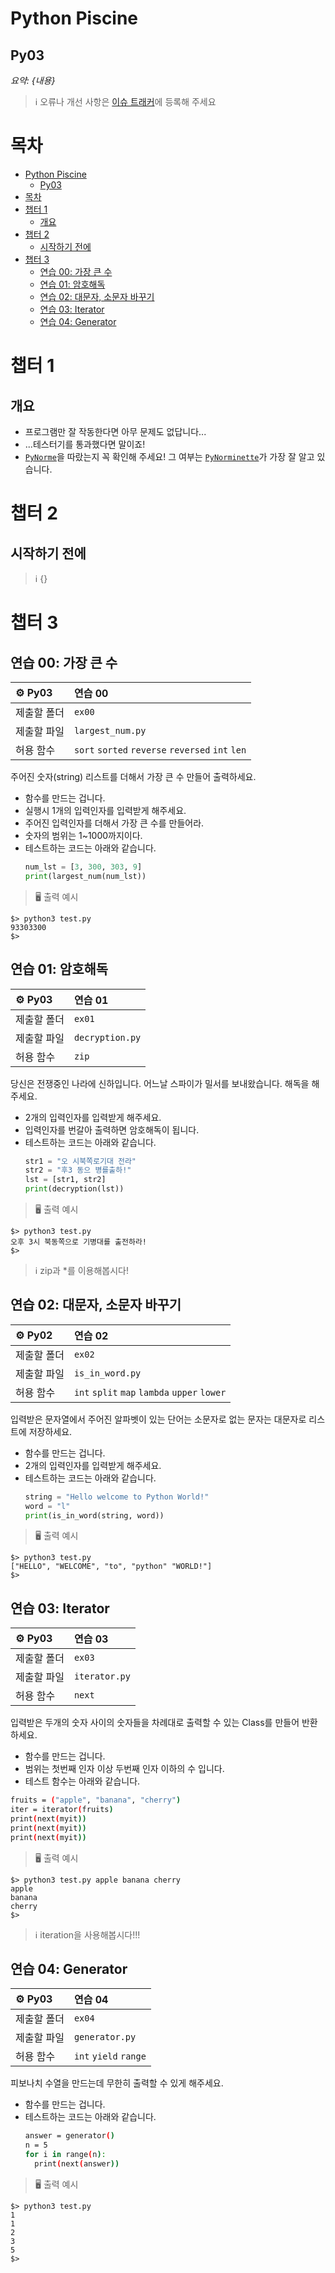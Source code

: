# Python Piscine

## Py03

_요약: {내용}_

> :information_source: 오류나 개선 사항은 [이슈 트래커](https://github.com/youkim005/PythonFromHell/issues)에 등록해 주세요

# 목차
- [Python Piscine](#python-piscine)
  - [Py03](#py03)
- [목차](#목차)
- [챕터 1](#챕터-1)
  - [개요](#개요)
- [챕터 2](#챕터-2)
  - [시작하기 전에](#시작하기-전에)
- [챕터 3](#챕터-3)
  - [연습 00: 가장 큰 수](#연습-00-가장-큰-수)
  - [연습 01: 암호해독](#연습-01-암호해독)
  - [연습 02: 대문자, 소문자 바꾸기](#연습-02-대문자-소문자-바꾸기)
  - [연습 03: Iterator](#연습-03-iterator)
  - [연습 04: Generator](#연습-04-generator)

# 챕터 1

## 개요

- 프로그램만 잘 작동한다면 아무 문제도 없답니다...
- ...테스터기를 통과했다면 말이죠!
- [`PyNorme`](../README.md#PyNorme)을 따랐는지 꼭 확인해 주세요! 그 여부는 [`PyNorminette`](../README.md#PyNorminette)가 가장 잘 알고 있습니다.

# 챕터 2

## 시작하기 전에

> :information_source: {}

# 챕터 3

## 연습 00: 가장 큰 수

| :gear: Py03 | 연습 00                                          |
| :---------- | :----------------------------------------------- |
| 제출할 폴더 | `ex00`                                           |
| 제출할 파일 | `largest_num.py`                                 |
| 허용 함수   | `sort` `sorted` `reverse` `reversed` `int` `len` |

주어진 숫자(string) 리스트를 더해서 가장 큰 수 만들어 출력하세요.
- 함수를 만드는 겁니다.
- 실행시 1개의 입력인자를 입력받게 해주세요.
- 주어진 입력인자를 더해서 가장 큰 수를 만들어라.
- 숫자의 범위는 1~1000까지이다.
- 테스트하는 코드는 아래와 같습니다.
  ```python
  num_lst = [3, 300, 303, 9]
  print(largest_num(num_lst))
  ```  

> :desktop_computer: 출력 예시

```
$> python3 test.py
93303300
$>
```

## 연습 01: 암호해독

| :gear: Py03 | 연습 01         |
| :---------- | :-------------- |
| 제출할 폴더 | `ex01`          |
| 제출할 파일 | `decryption.py` |
| 허용 함수   | `zip`           |

당신은 전쟁중인 나라에 신하입니다.
어느날 스파이가 밀서를 보내왔습니다.
해독을 해주세요.
- 2개의 입력인자를 입력받게 해주세요.
- 입력인자를 번갈아 출력하면 암호해독이 됩니다.
- 테스트하는 코드는 아래와 같습니다.
  ```python
  str1 = "오 시북쪽로기대 전라"
  str2 = "후3 동으 병를출하!"
  lst = [str1, str2]
  print(decryption(lst))
  ```

> :desktop_computer: 출력 예시

```
$> python3 test.py
오후 3시 북동쪽으로 기병대를 출전하라!
$>
```

> :information_source: zip과 *를 이용해봅시다!
> 
## 연습 02: 대문자, 소문자 바꾸기

| :gear: Py02 | 연습 02                                      |
| :---------- | :------------------------------------------- |
| 제출할 폴더 | `ex02`                                       |
| 제출할 파일 | `is_in_word.py`                              |
| 허용 함수   | `int` `split` `map` `lambda` `upper` `lower` |

입력받은 문자열에서 주어진 알파벳이 있는 단어는 소문자로 없는 문자는 대문자로 리스트에 저장하세요.
- 함수를 만드는 겁니다.
- 2개의 입력인자를 입력받게 해주세요.
- 테스트하는 코드는 아래와 같습니다.
  ```python
  string = "Hello welcome to Python World!"
  word = "l"
  print(is_in_word(string, word))
  ```  

> :desktop_computer: 출력 예시

```
$> python3 test.py
["HELLO", "WELCOME", "to", "python" "WORLD!"]
$>
```

## 연습 03: Iterator

| :gear: Py03 | 연습 03       |
| :---------- | :------------ |
| 제출할 폴더 | `ex03`        |
| 제출할 파일 | `iterator.py` |
| 허용 함수   | `next`        |

입력받은 두개의 숫자 사이의 숫자들을 차례대로 출력할 수 있는 Class를 만들어 반환하세요.
- 함수를 만드는 겁니다.
- 범위는 첫번째 인자 이상 두번째 인자 이하의 수 입니다. 
- 테스트 함수는 아래와 같습니다.
```bash
fruits = ("apple", "banana", "cherry")
iter = iterator(fruits)
print(next(myit))
print(next(myit))
print(next(myit))
```

> :desktop_computer: 출력 예시

```
$> python3 test.py apple banana cherry
apple
banana
cherry
$>
```

> :information_source: iteration을 사용해봅시다!!!
## 연습 04: Generator
| :gear: Py03 | 연습 04               |
| :---------- | :-------------------- |
| 제출할 폴더 | `ex04`                |
| 제출할 파일 | `generator.py`        |
| 허용 함수   | `int` `yield` `range` |

피보나치 수열을 만드는데 무한히 출력할 수 있게 해주세요.
- 함수를 만드는 겁니다.
- 테스트하는 코드는 아래와 같습니다.
  ```bash
  answer = generator()
  n = 5
  for i in range(n):
    print(next(answer))
  ```

> :desktop_computer: 출력 예시

```
$> python3 test.py
1
1
2
3
5
$>
```